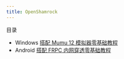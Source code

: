 ```yaml
---
title: OpenShamrock
---
```


目录

+ Windows [搭配 Mumu 12 模拟器零基础教程](mumu.md)
+ Android [搭配 FRPC 内网穿透零基础教程](android.md)

